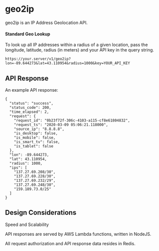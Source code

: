 # geo2ip
 geo2ip is an IP Address Geolocation API. 
 
 #### Standard Geo Lookup
  To look up all IP addresses within a radius of a given location, pass the longitude, latitude, radius (in meters) and your API key in the query string.
  ```
 https://your.server/v1/geo2ip?lon=-89.644273&lat=43.110954&radius=1000&key=YOUR_API_KEY
  ```

## API Response
 
An example API response:

```
{
  "status": "success",
  "status_code": 200,
  "time_elapsed": 2,
  "request": {
    "request_id": "0b23f72f-306c-4103-a115-cf8e61804832",
    "request_ts": "2020-03-09 05:06:21.118000",
    "source_ip": "8.8.8.8",
    "is_desktop": false,
    "is_mobile": false,
    "is_smart_tv": false,
    "is_tablet": false
  },
  "lon": -89.644273,
  "lat": 43.110954,
  "radius": 1000,
  "ips": [
    "137.27.69.208/30",
    "137.27.69.228/30",
    "137.27.69.232/29",
    "137.27.69.248/30",
    "159.189.73.0/25"
  ]
}
```

## Design Considerations

Speed and Scalability

API responses are served by AWS Lambda functions, written in NodeJS. 

All request authorization and API response data resides in Redis.



